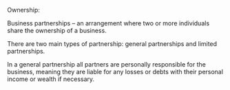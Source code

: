Ownership:

Business partnerships – an arrangement where two or more individuals share the ownership of a business.

There are two main types of partnership: general partnerships and limited partnerships.

In a general partnership all partners are personally responsible for the business, meaning they are liable for any losses or debts with their personal income or wealth if necessary.
